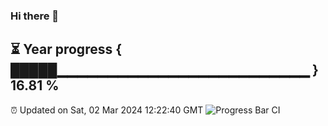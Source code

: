 ### Hi there 👋
⏳ Year progress { █████▁▁▁▁▁▁▁▁▁▁▁▁▁▁▁▁▁▁▁▁▁▁▁▁▁ } 16.81 %
---
⏰ Updated on Sat, 02 Mar 2024 12:22:40 GMT
![Progress Bar CI](https://github.com/liununu/liununu/workflows/Progress%20Bar%20CI/badge.svg)
